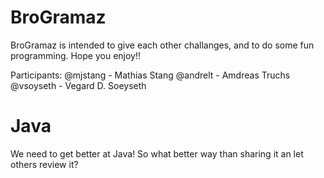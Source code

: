 # BroGramaz

BroGramaz is intended to give each other challanges, and to do some fun programming. Hope you enjoy!!

Participants:
@mjstang - Mathias Stang
@andrelt - Amdreas Truchs
@vsoyseth - Vegard D. Soeyseth

# Java

We need to get better at Java! So what better way than sharing it an let others review it? 